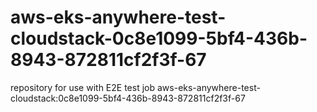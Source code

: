 # aws-eks-anywhere-test-cloudstack-0c8e1099-5bf4-436b-8943-872811cf2f3f-67
repository for use with E2E test job aws-eks-anywhere-test-cloudstack:0c8e1099-5bf4-436b-8943-872811cf2f3f-67
